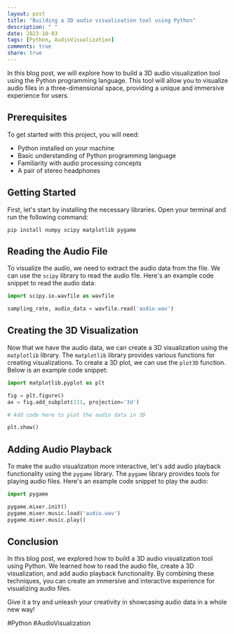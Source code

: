 ```yaml
---
layout: post
title: "Building a 3D audio visualization tool using Python"
description: " "
date: 2023-10-03
tags: [Python, AudioVisualization]
comments: true
share: true
---
```


In this blog post, we will explore how to build a 3D audio visualization tool using the Python programming language. This tool will allow you to visualize audio files in a three-dimensional space, providing a unique and immersive experience for users.

## Prerequisites

To get started with this project, you will need:

- Python installed on your machine
- Basic understanding of Python programming language
- Familiarity with audio processing concepts
- A pair of stereo headphones

## Getting Started

First, let's start by installing the necessary libraries. Open your terminal and run the following command:

```
pip install numpy scipy matplotlib pygame
```

## Reading the Audio File

To visualize the audio, we need to extract the audio data from the file. We can use the `scipy` library to read the audio file. Here's an example code snippet to read the audio data:

```python
import scipy.io.wavfile as wavfile

sampling_rate, audio_data = wavfile.read('audio.wav')
```

## Creating the 3D Visualization

Now that we have the audio data, we can create a 3D visualization using the `matplotlib` library. The `matplotlib` library provides various functions for creating visualizations. To create a 3D plot, we can use the `plot3D` function. Below is an example code snippet:

```python
import matplotlib.pyplot as plt

fig = plt.figure()
ax = fig.add_subplot(111, projection='3d')

# Add code here to plot the audio data in 3D

plt.show()
```

## Adding Audio Playback

To make the audio visualization more interactive, let's add audio playback functionality using the `pygame` library. The `pygame` library provides tools for playing audio files. Here's an example code snippet to play the audio:

```python
import pygame

pygame.mixer.init()
pygame.mixer.music.load('audio.wav')
pygame.mixer.music.play()
```

## Conclusion

In this blog post, we explored how to build a 3D audio visualization tool using Python. We learned how to read the audio file, create a 3D visualization, and add audio playback functionality. By combining these techniques, you can create an immersive and interactive experience for visualizing audio files. 

Give it a try and unleash your creativity in showcasing audio data in a whole new way!

#Python #AudioVisualization